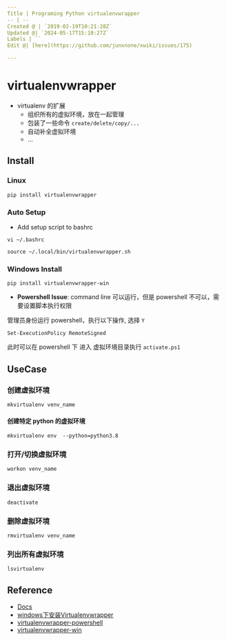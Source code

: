 ```yaml
---
Title | Programing Python virtualenvwrapper
-- | --
Created @ | `2019-02-19T10:21:28Z`
Updated @| `2024-05-17T15:10:27Z`
Labels | ``
Edit @| [here](https://github.com/junxnone/xwiki/issues/175)

---
```

# virtualenvwrapper 
- virtualenv 的扩展
  - 组织所有的虚拟环境，放在一起管理
  - 包装了一些命令 `create/delete/copy/...`
  - 自动补全虚拟环境
  - ...

## Install

### Linux

```
pip install virtualenvwrapper
```


### Auto Setup
- Add setup script to  bashrc

```
vi ~/.bashrc
```
```
source ~/.local/bin/virtualenvwrapper.sh
```


### Windows Install

```
pip install virtualenvwrapper-win
```

- **Powershell Issue**:  command line 可以运行，但是 powershell 不可以，需要设置脚本执行权限

管理员身份运行 powershell，执行以下操作, 选择 `Y`

```
Set-ExecutionPolicy RemoteSigned
```
此时可以在 powershell 下 进入 虚拟环境目录执行 `activate.ps1`


## UseCase

### 创建虚拟环境

```
mkvirtualenv venv_name
```

#### 创建特定 python 的虚拟环境

```
mkvirtualenv env  --python=python3.8
```

### 打开/切换虚拟环境

```
workon venv_name
```

### 退出虚拟环境

```
deactivate
```

### 删除虚拟环境

```
rmvirtualenv venv_name
````

### 列出所有虚拟环境


```
lsvirtualenv
```


## Reference
- [Docs](https://virtualenvwrapper.readthedocs.io/en/latest/index.html)
- [windows下安装Virtualenvwrapper](https://blog.csdn.net/a549416598/article/details/80881235)
- [virtualenvwrapper-powershell](https://github.com/regisf/virtualenvwrapper-powershell)
- [virtualenvwrapper-win](https://pypi.org/project/virtualenvwrapper-win/)
